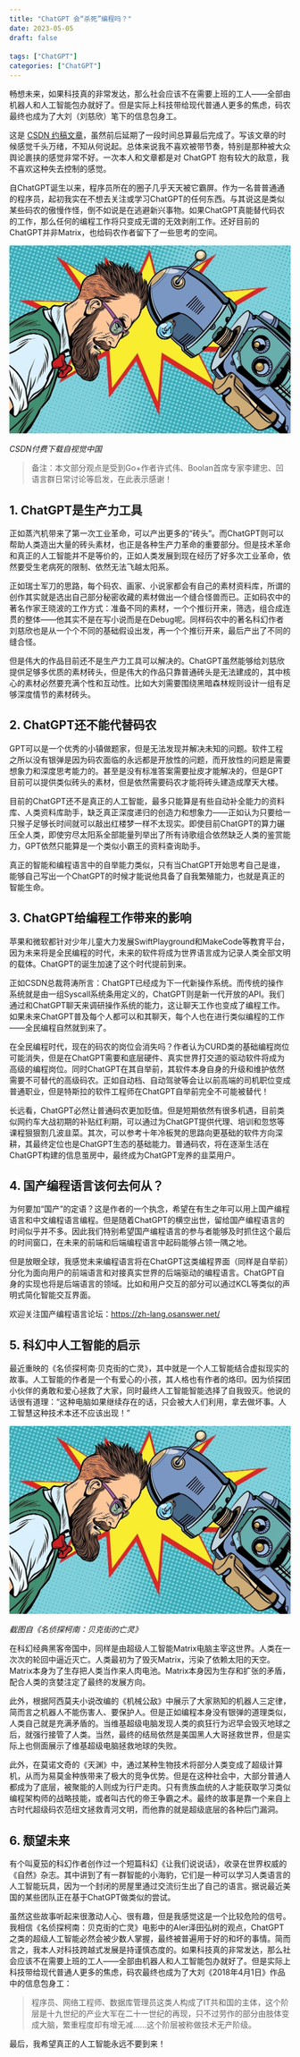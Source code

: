 ```yaml
---
title: "ChatGPT 会“杀死”编程吗？"
date: 2023-05-05
draft: false

tags: ["ChatGPT"]
categories: ["ChatGPT"]
---
```


畅想未来，如果科技真的非常发达，那么社会应该不在需要上班的工人——全部由机器人和人工智能包办就好了。但是实际上科技带给现代普通人更多的焦虑，码农最终也成为了大刘（刘慈欣）笔下的信息包身工。

这是 [CSDN 约稿文章](https://mp.weixin.qq.com/s/-d_8pQq_D7mxitP4_xXO_g)，虽然前后延期了一段时间总算最后完成了。写该文章的时候感觉千头万绪，不知从何说起。总体来说我不喜欢被带节奏，特别是那种被大众舆论裹挟的感觉非常不好。一次本人和文章都是对 ChatGPT 抱有较大的敌意，我不喜欢这种失去控制的感觉。

<!--more-->

自ChatGPT诞生以来，程序员所在的圈子几乎天天被它霸屏。作为一名普普通通的程序员，起初我实在不想去关注或学习ChatGPT的任何东西。与其说这是类似某些码农的傲慢作怪，倒不如说是在逃避新兴事物。如果ChatGPT真能替代码农的工作，那么任何的编程工作将只变成无谓的无效剥削工作。还好目前的ChatGPT并非Matrix，也给码农作者留下了一些思考的空间。

![](/images/2023/chatgpt-kill-lang/01.jpg)

*CSDN付费下载自视觉中国*

> 备注：本文部分观点是受到Go+作者许式伟、Boolan首席专家李建忠、凹语言群日常讨论等启发，在此表示感谢！

## 1. ChatGPT是生产力工具

正如蒸汽机带来了第一次工业革命，可以产出更多的“砖头”。而ChatGPT则可以帮助人类造出大量的砖头素材，也正是各种生产力革命的重要部分。但是技术革命和真正的人工智能并不是等价的，正如人类发展到现在经历了好多次工业革命，依然要受生老病死的限制、依然无法飞越太阳系。

正如瑞士军刀的思路，每个码农、画家、小说家都会有自己的素材资料库，所谓的创作其实就是选出自己部分秘密收藏的素材做出一个缝合怪兽而已。正如码农中的著名作家王晓波的工作方式：准备不同的素材，一个个推衍开来，筛选，组合成连贯的整体——他其实不是在写小说而是在Debug呢。同样码农中的著名科幻作者刘慈欣也是从一个个不同的基础假设出发，再一个个推衍开来，最后产出了不同的缝合怪。

但是伟大的作品目前还不是生产力工具可以解决的。ChatGPT虽然能够给刘慈欣提供足够多优质的素材砖头，但是伟大的作品只靠普通砖头是无法建成的，其中核心的素材必然要充满个性和互动性。比如大刘需要围绕黑暗森林规则设计一组有足够深度情节的素材砖头。

## 2. ChatGPT还不能代替码农

GPT可以是一个优秀的小镇做题家，但是无法发现并解决未知的问题。软件工程之所以没有银弹是因为码农面临的永远都是开放性的问题，而开放性的问题是需要想象力和深度思考能力的。甚至是没有标准答案需要扯皮才能解决的，但是GPT目前可以提供类似砖头的素材，但是依然需要码农才能将砖头建造成摩天大楼。

目前的ChatGPT还不是真正的人工智能，最多只能算是有些自动补全能力的资料库、人类资料库助手，缺乏真正深度递归的创造力和想象力——正如认为只要给一只猴子足够长时间就可以敲出红楼梦一样不太现实。即使目前ChatGPT的算力碾压全人类，即使穷尽太阳系全部能量列举出了所有诗歌组合依然缺乏人类的鉴赏能力，GPT依然只能算是一个类似小霸王的资料查询助手。

真正的智能和编程语言中的自举能力类似，只有当ChatGPT开始思考自己是谁，能够自己写出一个ChatGPT的时候才能说他具备了自我繁殖能力，也就是真正的智能生命。

## 3. ChatGPT给编程工作带来的影响

苹果和微软都针对少年儿童大力发展SwiftPlayground和MakeCode等教育平台，因为未来将是全民编程的时代，未来的软件将成为世界语言成为记录人类全部文明的载体。ChatGPT的诞生加速了这个时代提前到来。

正如CSDN总裁蒋涛所言：ChatGPT已经成为下一代新操作系统。而传统的操作系统就是由一组Syscall系统条用定义的，ChatGPT则是新一代开放的API。我们通过和ChatGPT聊天来调研操作系统的能力，这让聊天工作也变成了编程工作。如果未来ChatGPT普及每个人都可以和其聊天，每个人也在进行类似编程的工作——全民编程自然就到来了。

在全民编程时代，现在的码农的岗位会消失吗？作者认为CURD类的基础编程岗位可能消失，但是在ChatGPT需要和底层硬件、真实世界打交道的驱动软件将成为高级的编程岗位。同时ChatGPT在其自举前，其软件本身自身的升级和维护依然需要不可替代的高级码农。正如自动档、自动驾驶等会让以前高端的司机职位变成普通职业，但是特斯拉的软件工程师在ChatGPT自举前完全不可能被替代！

长远看，ChatGPT必然让普通码农更加贬值。但是短期依然有很多机遇，目前类似网约车大战初期的补贴红利期，可以通过为ChatGPT提供代理、培训和忽悠等课程狠狠割几波韭菜。其次，可以参考十年冷板凳的思路向更基础的软件方向深耕，其最终定位也是ChatGPT生态的基础能力。普通码农，将在逐渐生活在ChatGPT构建的信息茧房中，最终成为ChatGPT宠养的韭菜用户。

## 4. 国产编程语言该何去何从？

为何要加“国产”的定语？这是作者的一个执念，希望在有生之年可以用上国产编程语言和中文编程语言编程。但是随着ChatGPT的横空出世，留给国产编程语言的时间似乎并不多。因此我们特别希望国产编程语言的参与者能够及时抓住这个最后的时间窗口，在未来的前端和后端编程语言中起码能够占领一隅之地。

但是放眼全球，我感觉未来编程语言将在ChatGPT这类编程界面（同样是自举前）分化为面向用户的前端语言和对接真实世界的后端驱动的编程语言。ChatGPT自身的实现也将是后端语言的领域。比如和用户交互的部分可以通过KCL等类似的声明式简化智能交互界面。

欢迎关注国产编程语言论坛：https://zh-lang.osanswer.net/

## 5. 科幻中人工智能的启示

最近重映的《名侦探柯南·贝克街的亡灵》，其中就是一个人工智能结合虚拟现实的故事。人工智能的作者是一个有爱心的小孩，其人格也有作者的烙印。因为侦探团小伙伴的勇敢和爱心拯救了大家，同时最终人工智能智能选择了自我毁灭。他说的话很有道理：“这种电脑如果继续存在的话，只会被大人们利用，拿去做坏事。人工智慧这种技术本还不应该出现！”

![](/images/2023/chatgpt-kill-lang/01.jpg)

*截图自《名侦探柯南：贝克街的亡灵》*

在科幻经典黑客帝国中，同样是由超级人工智能Matrix电脑主宰这世界。人类在一次次的轮回中逼近灭亡。人类最初为了毁灭Matrix，污染了依赖太阳的天空。Matrix本身为了生存把人类当作来人肉电池。Matrix本身因为生存和扩张的矛盾，配合人类的贪婪注定了最终的发展方向。

此外，根据阿西莫夫小说改编的《机械公敌》中展示了大家熟知的机器人三定律，简而言之机器人不能伤害人、要保护人。但是正如编程本身没有银弹的道理类似，人类自己就是充满矛盾的。当维基超级电脑发现人类的疯狂行为迟早会毁灭地球之后，就强行接管了人类。当然，最终的结局依然是美国黑人大哥拯救世界，但是实际上也侧面展示了维基超级电脑拯救地球的失败。

此外，在莫诺文奇的《天渊》中，通过某种生物技术将部分人类变成了超级计算机，从而为易莫金种族带来了极大的竞争优势。但是在这种社会中，大部分普通人都成为了底层，被聚能的人则成为行尸走肉。只有贵族血统的人才能获取学习类似编程架构师的战略技能，或者叫古代的帝王争霸之术。最终的故事是靠一个来自上古时代超级码农范纽文拯救青河文明，而他靠的就是超级底层的各种后门漏洞。

## 6. 颓望未来

有个叫夏笳的科幻作者创作过一个短篇科幻《让我们说说话》，收录在世界权威的《自然》杂志。其中讲到了有一群智能的小海豹，它们是一种可以学习人类语言的人工智能玩具，因为一个封闭的房屋里通过交流衍生出了自己的语言。据说最近美国的某些团队正在基于ChatGPT做类似的尝试。

虽然这些故事听起来很激动人心、很有趣，但是我感觉这是一个比较危险的信号。我相信《名侦探柯南：贝克街的亡灵》电影中的AIer泽田弘树的观点，ChatGPT之类的超级人工智能必然会被少数人掌握，最终被普遍用于好的和坏的事情。简而言之，我本人对科技跨越式发展是持谨慎态度的。如果科技真的非常发达，那么社会应该不在需要上班的工人——全部由机器人和人工智能包办就好了。但是实际上科技带给现代普通人更多的焦虑，码农最终也成为了大刘《2018年4月1日》作品中的信息包身工：

> 程序员、网络工程师、数据库管理员这类人构成了IT共和国的主体，这个阶层是十九世纪的产业大军在二十一世纪的再现，只不过劳作的部分由肢体变成大脑，繁重程度却有增无减……这个阶层被称做技术无产阶级。

最后，我希望真正的人工智能永远不要到来！

